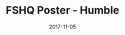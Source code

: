 ---
setID: 12
path: /product/fshq-poster-humble
date: 2017-11-05
title: FSHQ Poster - Humble
description: Lorem ipsum dolor sit amet, consectetur adipiscing elit. Curabitur ultrices, ligula non euismod posuere, ligula enim placerat purus, pharetra ultrices metus est in mi. Sed malesuada elementum odio et feugiat. Donec in neque neque. Proin gravida vehicula ultricies. Pellentesque lacinia fermentum faucibus. Aliquam dapibus mauris sed diam viverra, consequat auctor.
price: '400.00'
image1024: https://psdwizard.github.io/fullstackhq-paymongo/assets/FSHQPoster-Humble-1024.png
image150: https://psdwizard.github.io/fullstackhq-paymongo/assets/FSHQPoster-Humble-150.png
image300: https://psdwizard.github.io/fullstackhq-paymongo/assets/FSHQPoster-Humble-300.png
altText: product image
weight: '200 g'
dimensions: ''
materials: ''
OtherInfo: Lorem ipsum dolor sit amet, consectetur adipiscing elit. Curabitur 
---